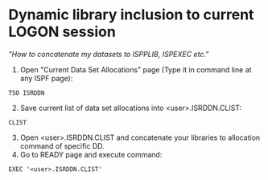 # Dynamic library inclusion to current LOGON session

*"How to concatenate my datasets to ISPPLIB, ISPEXEC etc."*
1. Open "Current Data Set Allocations" page (Type it in command line at any ISPF page):
```
TSO ISRDDN
```
2. Save current list of data set allocations into \<user>.ISRDDN.CLIST: 
```
CLIST
```
3. Open \<user>.ISRDDN.CLIST and concatenate your libraries to allocation command of specific DD.
4. Go to READY page and execute command:
```
EXEC '<user>.ISRDDN.CLIST'
```